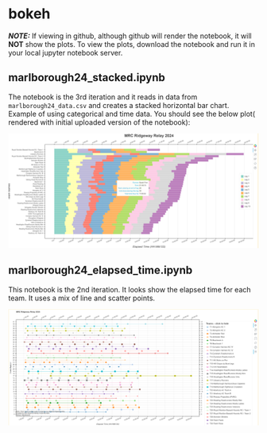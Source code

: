 # bokeh

***NOTE:*** If viewing in github, although github will render the notebook, it will **NOT** show the plots.  To view the plots, download the notebook and run it in your local jupyter notebook server.  

## marlborough24_stacked.ipynb

The notebook is the 3rd iteration and it reads in data from `marlborough24_data.csv` and creates a stacked horizontal bar chart.  Example of using categorical and time data.  You should see the below plot( rendered with initial uploaded version of the notebook):

![alt text](image.png)
  
## marlborough24_elapsed_time.ipynb

This notebook is the 2nd iteration.  It looks show the elapsed time for each team.  It uses a mix of line and scatter points.

![alt text](image-1.png)
